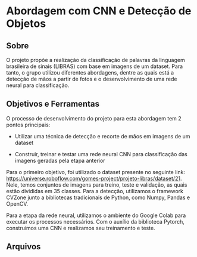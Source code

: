 # Abordagem com CNN e Detecção de Objetos

## Sobre

O projeto propõe a realização da classificação de palavras da linguagem brasileira de sinais (LIBRAS) com base em imagens de um dataset. Para tanto, o grupo utilizou diferentes abordagens, dentre as quais está a detecção de mãos a partir de fotos e o desenvolvimento de uma rede neural para classificação.

## Objetivos e Ferramentas

O processo de desenvolvimento do projeto para esta abordagem tem 2 pontos principais:

- Utilizar uma técnica de detecção e recorte de mãos em imagens de um dataset

- Construir, treinar e testar uma rede neural CNN para classificação das imagens geradas pela etapa anterior

Para o primeiro objetivo, foi utilizado o dataset presente no seguinte link: https://universe.roboflow.com/gomes-project/projeto-libras/dataset/21. Nele, temos conjuntos de imagens para treino, teste e validação, as quais estão divididas em 35 classes. Para a detecção, utilizamos o framework CVZone junto a bibliotecas tradicionais de Python, como Numpy, Pandas e OpenCV.

Para a etapa da rede neural, utilizamos o ambiente do Google Colab para executar os processos necessários. Com o auxílio da biblioteca Pytorch, construímos uma CNN e realizamos seu treinamento e teste.

## Arquivos
